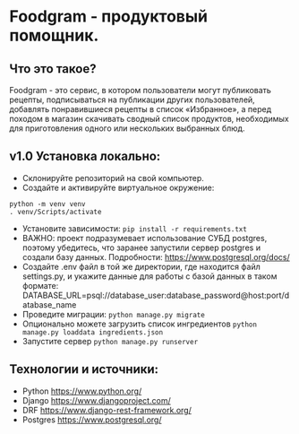 # Foodgram - продуктовый помощник.
## Что это такое?
Foodgram - это сервис, в котором пользователи могут публиковать рецепты, подписываться на публикации других пользователей, добавлять понравившиеся рецепты в список «Избранное», а перед походом в магазин скачивать сводный список продуктов, необходимых для приготовления одного или нескольких выбранных блюд.

## v1.0 Установка локально:
- Склонируйте репозиторий на свой компьютер.
- Создайте и активируйте виртуальное окружение:
```
python -m venv venv
. venv/Scripts/activate
```
- Установите зависимости: ``` pip install -r requirements.txt ```
- ВАЖНО: проект подразумевает использование СУБД postgres, поэтому убедитесь, что заранее запустили сервер postgres и создали базу данных. Подробности: https://www.postgresql.org/docs/
- Создайте .env файл в той же директории, где находится файл settings.py, и укажите данные для работы с базой данных в таком формате: DATABASE_URL=psql://database_user:database_password@host:port/database_name
- Проведите миграции: ``` python manage.py migrate ```
- Опционально можете загрузить список ингредиентов ``` python manage.py loaddata ingredients.json ```
- Запустите сервер ``` python manage.py runserver ```

## Технологии и источники:
- Python https://www.python.org/
- Django https://www.djangoproject.com/
- DRF https://www.django-rest-framework.org/
- Postgres https://www.postgresql.org/
